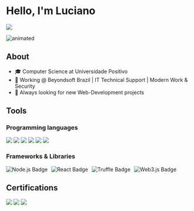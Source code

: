# Hello, I'm Luciano
<a href="https://www.linkedin.com/in/luciano-otto/"><img src="https://img.shields.io/badge/-LinkedIn-0072b1?&style=for-the-badge&logo=linkedin&logoColor=white" /></a>
<p>
    <img src="https://user-images.githubusercontent.com/74038190/212748830-4c709398-a386-4761-84d7-9e10b98fbe6e.gif" alt="animated" \>
</p>

## About

- 🎓 Computer Science at Universidade Positivo
- 💼 Working @ Beyondsoft Brazil | IT Technical Support | Modern Work & Security
- 🌱 Always looking for new Web-Development projects

## Tools

### Programming languages
<div>
    <img src="https://img.shields.io/badge/Solidity-363636?style=for-the-badge&logo=solidity&logoColor=white" />
    <img src="https://img.shields.io/badge/JavaScript-F7DF1E?style=for-the-badge&logo=javascript&logoColor=black" />
    <img src="https://img.shields.io/badge/Java-ED8B00?style=for-the-badge&logo=java&logoColor=white" />
    <img src="https://img.shields.io/badge/MySQL-00000F?style=for-the-badge&logo=mysql&logoColor=white" />
    <img src="https://img.shields.io/badge/HTML5-E34F26?style=for-the-badge&logo=html5&logoColor=white" />
    <img src="https://img.shields.io/badge/CSS3-1572B6?style=for-the-badge&logo=css3&logoColor=white" />
</div>

### Frameworks & Libraries
<div style="display: flex; flex-direction: row; gap: 10px; align-items: center; flex-wrap: wrap;"> <img src="https://img.shields.io/badge/Node.js-339933?style=for-the-badge&logo=nodedotjs&logoColor=white" alt="Node.js Badge" />
<img src="https://img.shields.io/badge/React-20232A?style=for-the-badge&logo=react&logoColor=61DAFB" alt="React Badge" /> <img src="https://img.shields.io/badge/Truffle-5E3C60?style=for-the-badge&logo=truffle&logoColor=white" alt="Truffle Badge" /> 
<img src="https://img.shields.io/badge/Web3.js-F16822?style=for-the-badge&logo=web3dotjs&logoColor=white" alt="Web3.js Badge" />
</div>


## Certifications
<div>
<img src="https://img.shields.io/badge/Microsoft-AZ--900-blue?style=for-the-badge&logo=microsoft&logoColor=white" />
<img src="https://img.shields.io/badge/Microsoft-SC--900-blue?style=for-the-badge&logo=microsoft&logoColor=white" />
<img src="https://img.shields.io/badge/Cisco-Ethical%20Hacker-3B444B?style=for-the-badge&logo=cisco&logoColor=white" />

</div>

